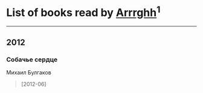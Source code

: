 # List of books read by [Arrrghh](http://openid.yandex.ru/Arrrghh/)<sup>1</sup>
---

## 2012

### Собачье сердце
Михаил Булгаков
> [2012-06] 



